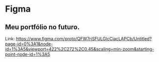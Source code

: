 # Figma
## Meu portfólio no futuro.
Link:
https://www.figma.com/proto/QFW7rjSFULGlcCiacLAPCb/Untitled?page-id=0%3A1&node-id=1%3A5&viewport=422%2C272%2C0.45&scaling=min-zoom&starting-point-node-id=1%3A5
